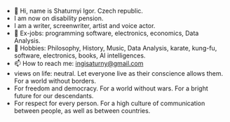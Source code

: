 - 👋 Hi, name is Shaturnyi Igor. Czech republic.
- I am now on disability pension.
- I am a writer, screenwriter, artist and voice actor.
- 👀 Ex-jobs: programming software, electronics, economics, Data Analysis.
- 🌱 Hobbies: Philosophy, History, Music,
   Data Analysis, karate, kung-fu, software, electronics, books, AI intelligences. 
- 📫 How to reach me: ingisaturny@gmail.com
- views on life: neutral. Let everyone live as their conscience allows them. For a world without borders.
- For freedom and democracy. For a world without wars. For a bright future for our descendants.
- For respect for every person. For a high culture of communication between people, as well as between countries.


<!---
ishPLC/ishPLC is a ✨ special ✨ repository because its `README.md` (this file) appears on your GitHub profile.
You can click the Preview link to take a look at your changes.
--->
